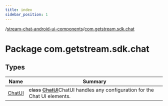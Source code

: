 ```yaml
---
title: index
sidebar_position: 1
---
```

/[stream-chat-android-ui-components](../index.md)/[com.getstream.sdk.chat](index.md)  
  
  
  
# Package com.getstream.sdk.chat  
  
  
## Types  
  
|  Name |  Summary | 
|---|---|
| <a name="com.getstream.sdk.chat/ChatUI///PointingToDeclaration/"></a>[ChatUI](ChatUI/index.md)| <a name="com.getstream.sdk.chat/ChatUI///PointingToDeclaration/"></a>~~class~~ [~~ChatUI~~](ChatUI/index.md)ChatUI handles any configuration for the Chat UI elements.|

